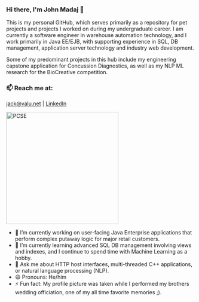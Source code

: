 ### Hi there, I'm John Madaj 👋 

  This is my personal GitHub, which serves primarily as a repository for pet projects and projects I worked on during my undergraduate career. I am currently a software engineer in warehouse automation technology, and I work primarily in Java EE/EJB, with supporting experience in SQL, DB management, application server technology and industry web development.

  Some of my predominant projects in this hub include my engineering capstone application for Concussion Diagnostics, as well as my NLP ML research for the BioCreative competition.
  
### 📫 Reach me at: 
 [jack@valu.net](mailto:jack@valu.net) | 
[LinkedIn](https://www.linkedin.com/in/john-madaj-b953a9171)


<img src="https://user-images.githubusercontent.com/83408469/148995207-8e25ad29-f758-478e-ab8b-9b1340908719.png" alt="PCSE" width="300"/>

- 🔭 I’m currently working on user-facing Java Enterprise applications that perform complex putaway logic for major retail customers.
- 🌱 I’m currently learning advanced SQL DB management involving views and indexes, and I continue to spend time with Machine Learning as a hobby.
- 💬 Ask me about HTTP host interfaces, multi-threaded C++ applications, or natural language processing (NLP).
- 😄 Pronouns: He/him
- ⚡ Fun fact: My profile picture was taken while I performed my brothers wedding officiation, one of my all time favorite memories ;).


